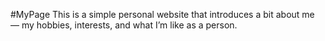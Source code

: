 #MyPage
This is a simple personal website that introduces a bit about me — my hobbies, interests, and what I’m like as a person.
